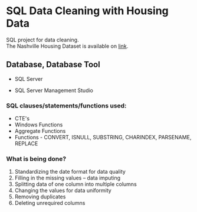 # SQL Data Cleaning with Housing Data

SQL project for data cleaning. <br>
The Nashville Housing Dataset is available on [link](https://github.com/AlexTheAnalyst/PortfolioProjects/blob/main/Nashville%20Housing%20Data%20for%20Data%20Cleaning.xlsx).

## **Database, Database Tool** 

* SQL Server

* SQL Server Management Studio

### SQL clauses/statements/functions used: 
* CTE's
* Windows Functions 
* Aggregate Functions
* Functions - CONVERT, ISNULL, SUBSTRING,  CHARINDEX, PARSENAME, REPLACE 

### What is being done?

1)	Standardizing the date format for data quality <br>
2)	Filling in the missing values – data imputing <br>
3)	Splitting data of one column into multiple columns <br>
4)	Changing the values for data uniformity <br>
5)	Removing duplicates <br>
6)	Deleting unrequired columns <br>
